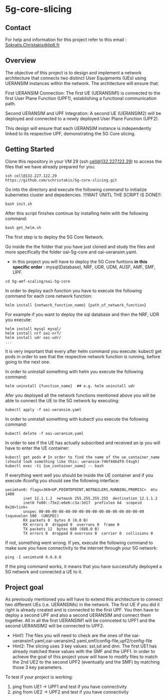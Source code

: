# 5g-core-slicing

## Contact

For help and information for this project refer to this email : Sokratis.Christakis@lip6.fr 

## Overview

The objective of this project is to design and implement a network architecture that connects two distinct User Equipments (UEs) using UERANSIM instances within the network. The architecture will ensure that:

First UERANSIM Connection:
The first UE (UERANSIM1) is connected to the first User Plane Function (UPF1), establishing a functional communication path.

Second UERANSIM and UPF Integration:
A second UE (UERANSIM2) will be deployed and connected to a newly deployed  User Plane Function (UPF2).

This design will ensure that each UERANSIM instance is independently linked to its respective UPF, demonstrating the 5G Core slicing.

## Getting Started

Clone this repository in your VM 29 (ssh cell@132.227.122.29) to access the files that we have already prepared for you:
```
ssh cell@132.227.122.29
https://github.com/schristakis/5g-core-slicing.git
```
Go into the directory and execute the following command to initialize kubernetes cluster and depedencies. !!!WAIT UNITL THE SCRIPT IS DONE!!:
```
bash init.sh
```
After this script finishes continue by installing helm with the following command:
```
bash get_helm.sh
```



The first step is to deploy the 5G Core Network.



Go inside the the folder that you have just cloned and study the files and more specifically the folder oai-5g-core and oai-ueransim.yaml.

- In this project you will have to deploy the 5G Core funtions **in this specific order** : mysql(Database), NRF, UDR, UDM, AUSF, AMF, SMF, UPF.


```
cd 5g-amf-scaling/oai-5g-core
```
In order to deploy each function you have to execute the following command for each core network function:

```
helm install {network_function_name} {path_of_network_function}
```
For example if you want to deploy the sql database  and then the NRF, UDR you execute:

```
helm install mysql mysql/
helm install nrf oai-nrf/
helm install udr oai-udr/
...
```
It is very important that every after helm command you execute: kubectl get pods in order to see that the respective network function is running, before going to the next one.

In order to uninstall something with helm you execute the following command:
```
helm uninstall {function_name}  ## e.g. helm uninstall udr
```


Afer you deployed all the network functions mentioned above you will be able to connect the UE to the 5G network by executing:

```
kubectl apply -f oai-ueransim.yaml
```

In order to uninstall something with kubectl you execute the following command:
```
kubectl delete -f oai-ueransim.yaml 
```


In order to see if the UE has actually subscribed and received an ip you will have to enter the UE container:

```
kubectl get pods # In order to find the name of the ue_container_name (should look something like this: ueransim-746f446df9-t4sgh)
kubectl exec -ti {ue_container_name} -- bash
```

If everything went well you should be inside the UE container and if you execute ifconfig you should see the following interface:
```
uesimtun0: flags=369<UP,POINTOPOINT,NOTRAILERS,RUNNING,PROMISC>  mtu 1400
        inet 12.1.1.2  netmask 255.255.255.255  destination 12.1.1.2
        inet6 fe80::73e2:e6e6:c3a:3d17  prefixlen 64  scopeid 0x20<link>
        unspec 00-00-00-00-00-00-00-00-00-00-00-00-00-00-00-00  txqueuelen 500  (UNSPEC)
        RX packets 0  bytes 0 (0.0 B)
        RX errors 0  dropped 0  overruns 0  frame 0
        TX packets 12  bytes 688 (688.0 B)
        TX errors 0  dropped 0 overruns 0  carrier 0  collisions 0
```

If not, something went wrong. If yes, execute the following command to make sure you have connectivity to the internet through your 5G network:
```
ping -I uesimtun0 8.8.8.8
```


If the ping command works, it means that you have successfully deployed a 5G network and connected a UE to it.


## Project goal

As previously mentioned you will have to extend this architecture to connect two different  UEs (i.e. UERANSIMs) in the network. The first UE if you did it right is already created and is connected to the first UPF. You then have to deploy a second UPF and also a second UERANSIM and connect them together. All in all the first UERANSIM1 will be connceted to UPF1 and the second UERANSIM2 will be connected to UPF2.

- Hint1: The files you will need to check are the ones of the oai-ueransim1.yaml,oai-ueransim2.yaml,smf/config-file,upf2/config-file
- Hint2: The slicing uses 3 key values: sst,sd and dnn. The first UE1 has already matched these values with the SMF and the UPF1. In order to achieve the goal of this project youw will have to modify files to match the 2nd UE2 to the second UPF2 (eventually and the SMF) by matching those 3 key parameters.

To test if your project is working:
1) ping from UE1 -> UPF1 and test if you have connectivity
2) ping from UE2 -> UPF2 and test if you have connectivity
